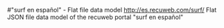 #"surf en español" - Flat file data model
http://es.recuweb.com/surf/
Flat JSON file data model of the recuweb portal "surf en español"
